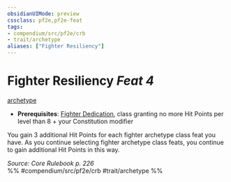 ```yaml
---
obsidianUIMode: preview
cssclass: pf2e,pf2e-feat
tags:
- compendium/src/pf2e/crb
- trait/archetype
aliases: ["Fighter Resiliency"]
---
```

# Fighter Resiliency  *Feat 4*  
[archetype](../../rules/traits/archetype.md)  

- **Prerequisites**: [Fighter Dedication](fighter-dedication.md), class granting no more Hit Points per level than 8 + your Constitution modifier

You gain 3 additional Hit Points for each fighter archetype class feat you have. As you continue selecting fighter archetype class feats, you continue to gain additional Hit Points in this way.

*Source: Core Rulebook p. 226*  
%% #compendium/src/pf2e/crb #trait/archetype %%